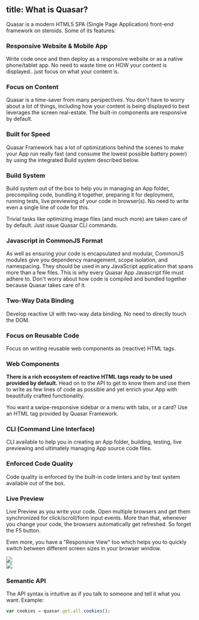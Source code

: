 title: What is Quasar?
---
Quasar is a modern HTML5 SPA (Single Page Application) front-end framework on steroids.
Some of its features:

### Responsive Website & Mobile App
Write code once and then deploy as a responsive website or as a native phone/tablet app. No need to waste time on HOW your content is displayed.. just focus on what your content is.

### Focus on Content
Quasar is a time-saver from many perspectives. You don't have to worry about a lot of things, including how your content is being displayed to best leverages the screen real-estate. The built-in components are responsive by default.

### Built for Speed
Quasar Framework has a lot of optimizations behind the scenes to make your App run really fast (and consume the lowest possible battery power) by using the integrated Build system described below.

### Build System
Build system out of the box to help you in managing an App folder, precompiling code, bundling it together, preparing it for deployment, running tests, live previewing of your code in browser(s). No need to write even a single line of code for this.

Trivial tasks like optimizing image files (and much more) are taken care of by default. Just issue Quasar CLI commands.

### Javascript in CommonJS Format
As well as ensuring your code is encapsulated and modular, CommonJS modules give you dependency management, scope isolation, and namespacing. They should be used in any JavaScript application that spans more than a few files. This is why every Quasar App Javascript file must adhere to. Don't worry about how code is compiled and bundled together because Quasar takes care of it.

### Two-Way Data Binding
Develop reactive UI with two-way data binding. No need to directly touch the DOM.

### Focus on Reusable Code
Focus on writing reusable web components as (reactive) HTML tags.

### Web Components
**There is a rich ecosystem of reactive HTML tags ready to be used provided by default.** Head on to the API to get to know them and use them to write as few lines of code as possible and yet enrich your App with beautifully crafted functionality.

You want a swipe-responsive sidebar or a menu with tabs, or a card? Use an HTML tag provided by Quasar Framework.

### CLI (Command Line Interface)
CLI available to help you in creating an App folder, building, testing, live previewing and ultimately managing App source code files.

### Enforced Code Quality
Code quality is enforced by the built-in code linters and by test system available out of the box.

### Live Preview
Live Preview as you write your code. Open multiple browsers and get them synchronized for click/scroll/form input events. More than that, whenever you change your code, the browsers automatically get refreshed. So forget the F5 button.

Even more, you have a "Responsive View" too which helps you to quickly switch between different screen sizes in your browser window.

<img src="/images/screenshot-live-preview-1.png">
<br>
<img src="/images/screenshot-live-preview-2.png">

### Semantic API
The API syntax is intuitive as if you talk to someone and tell it what you want. Example:
``` js
var cookies = quasar.get.all.cookies();
```
